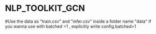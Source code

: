 # NLP_TOOLKIT_GCN
 
#Use the data as "train.csv" and "infer.csv" inside a folder name "data"
If you wanna use with batched =1 , explicitly write config.batched=1
